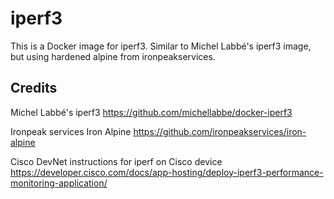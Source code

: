 # iperf3

This is a Docker image for iperf3. Similar to Michel Labbé's iperf3 image, but using hardened alpine from ironpeakservices.

## Credits
Michel Labbé's iperf3
https://github.com/michellabbe/docker-iperf3

Ironpeak services Iron Alpine
https://github.com/ironpeakservices/iron-alpine

Cisco DevNet instructions for iperf on Cisco device
https://developer.cisco.com/docs/app-hosting/deploy-iperf3-performance-monitoring-application/

